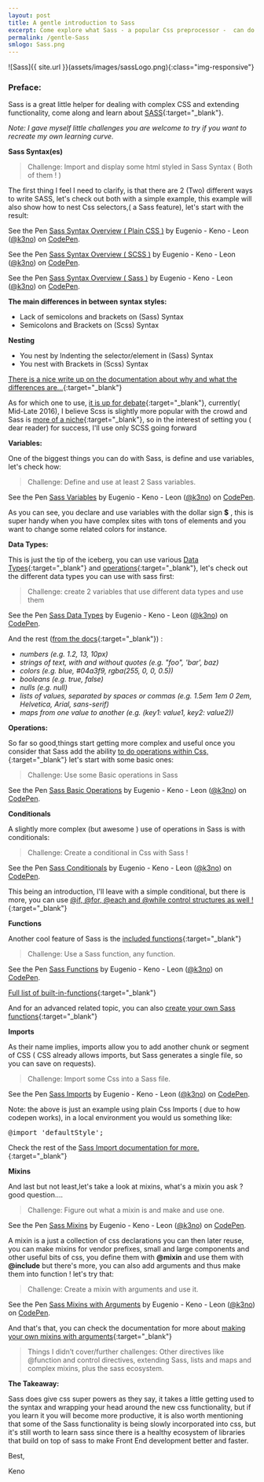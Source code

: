 ```yaml
---
layout: post
title: A gentle introduction to Sass
excerpt: Come explore what Sass - a popular Css preprocessor -  can do for your Css with a gentle introduction and code samples.
permalink: /gentle-Sass
smlogo: Sass.png
---
```




![Sass]{{ site.url }}(assets/images/sassLogo.png){:class="img-responsive"}


<h3>Preface:</h3>

Sass is a great little helper for dealing with complex CSS and extending functionality, come along and learn about [SASS](http://sass-lang.com){:target="_blank"}.

<i>Note: I gave myself little challenges you are welcome to try if you want to recreate my own learning curve.</i>


**Sass Syntax(es)**

> Challenge: Import and display some html styled in Sass Syntax ( Both of them ! )


The first thing I feel I need to clarify, is that there are 2 (Two) different ways to write SASS, let's check out both with a simple example, this example will also show how to nest  Css selectors,( a Sass feature), let's start with the result:


<p data-height="320" data-theme-id="0" data-slug-hash="mAydNk" data-default-tab="css,result" data-user="k3no" data-embed-version="2" class="codepen">See the Pen <a href="http://codepen.io/k3no/pen/mAydNk/">Sass Syntax Overview ( Plain CSS )</a> by Eugenio - Keno -  Leon (<a href="http://codepen.io/k3no">@k3no</a>) on <a href="http://codepen.io">CodePen</a>.</p>
<script async src="//assets.codepen.io/assets/embed/ei.js"></script>



<p data-height="280" data-theme-id="0" data-slug-hash="ORPJdL" data-default-tab="css" data-user="k3no" data-embed-version="2" class="codepen">See the Pen <a href="http://codepen.io/k3no/pen/ORPJdL/">Sass Syntax Overview ( SCSS )</a> by Eugenio - Keno -  Leon (<a href="http://codepen.io/k3no">@k3no</a>) on <a href="http://codepen.io">CodePen</a>.</p>
<script async src="//assets.codepen.io/assets/embed/ei.js"></script>


<p data-height="280" data-theme-id="0" data-slug-hash="ALjBGQ" data-default-tab="css" data-user="k3no" data-embed-version="2" class="codepen">See the Pen <a href="http://codepen.io/k3no/pen/ALjBGQ/">Sass Syntax Overview ( Sass )</a> by Eugenio - Keno -  Leon (<a href="http://codepen.io/k3no">@k3no</a>) on <a href="http://codepen.io">CodePen</a>.</p>
<script async src="//assets.codepen.io/assets/embed/ei.js"></script>

**The main differences in between syntax styles:**

- Lack of semicolons and brackets on (Sass) Syntax
- Semicolons and Brackets on (Scss) Syntax

**Nesting**

- You nest by Indenting the selector/element in (Sass) Syntax
- You nest with Brackets in (Scss) Syntax

[There is a nice write up on the documentation about why and what the differences are...](http://sass-lang.com/documentation/file.SASS_REFERENCE.html#syntax){:target="_blank"}

As for which one to use, [it is up for debate](http://thesassway.com/editorial/sass-vs-scss-which-syntax-is-better){:target="_blank"}, currently( Mid-Late 2016), I believe Scss is slightly more popular with the crowd and Sass is [more of a niche](https://www.reddit.com/r/Sass/comments/3iddes/scss_vs_sass/?){:target="_blank"}, so in the interest of setting you ( dear reader) for success, I'll use only SCSS going forward

**Variables:**

One of the biggest things you can do with Sass, is define and use variables, let's check how:

>Challenge: Define and use at least 2 Sass variables.

<p data-height="500" data-theme-id="0" data-slug-hash="VKYmvZ" data-default-tab="css,result" data-user="k3no" data-embed-version="2" class="codepen">See the Pen <a href="http://codepen.io/k3no/pen/VKYmvZ/">Sass Variables</a> by Eugenio - Keno -  Leon (<a href="http://codepen.io/k3no">@k3no</a>) on <a href="http://codepen.io">CodePen</a>.</p>
<script async src="//assets.codepen.io/assets/embed/ei.js"></script>

As you can see, you declare and use variables with the dollar sign **$** , this is super handy when you have complex sites with tons of elements and you want to change some related colors for instance.

**Data Types:**

This is just the tip of the iceberg,  you can use various [ Data Types](http://sass-lang.com/documentation/file.SASS_REFERENCE.html#variables_){:target="_blank"} and [operations](http://sass-lang.com/documentation/file.SASS_REFERENCE.html#operations){:target="_blank"}, let's check out the different data types you can use with sass first:

> Challenge: create 2 variables that use different data types and use them

<p data-height="499" data-theme-id="0" data-slug-hash="xEbRXG" data-default-tab="css,result" data-user="k3no" data-embed-version="2" class="codepen">See the Pen <a href="http://codepen.io/k3no/pen/xEbRXG/">Sass Data Types</a> by Eugenio - Keno -  Leon (<a href="http://codepen.io/k3no">@k3no</a>) on <a href="http://codepen.io">CodePen</a>.</p>
<script async src="//assets.codepen.io/assets/embed/ei.js"></script>

And the rest ([from the docs](http://sass-lang.com/documentation/file.SASS_REFERENCE.html#sass-script-strings){:target="_blank"}) :

- <i>numbers (e.g. 1.2, 13, 10px)</i>
- <i>strings of text, with and without quotes (e.g. "foo", 'bar', baz)</i>
- <i>colors (e.g. blue, #04a3f9, rgba(255, 0, 0, 0.5))</i>
- <i>booleans (e.g. true, false)</i>
- <i>nulls (e.g. null)</i>
- <i>lists of values, separated by spaces or commas (e.g. 1.5em 1em 0 2em, Helvetica, Arial, sans-serif)</i>
- <i>maps from one value to another (e.g. (key1: value1, key2: value2))</i>

**Operations:**

So far so good,things start getting more complex and useful once you consider that Sass add the ability [to do operations within Css,](http://sass-lang.com/documentation/file.SASS_REFERENCE.html#operations){:target="_blank"} let's start with some basic ones:

> Challenge: Use some Basic operations in Sass

<p data-height="488" data-theme-id="0" data-slug-hash="LREmbX" data-default-tab="css,result" data-user="k3no" data-embed-version="2" class="codepen">See the Pen <a href="http://codepen.io/k3no/pen/LREmbX/">Sass Basic Operations</a> by Eugenio - Keno -  Leon (<a href="http://codepen.io/k3no">@k3no</a>) on <a href="http://codepen.io">CodePen</a>.</p>
<script async src="//assets.codepen.io/assets/embed/ei.js"></script>

**Conditionals**

A slightly more complex (but awesome ) use of operations in Sass is with conditionals:

> Challenge: Create a conditional in Css with Sass !

<p data-height="616" data-theme-id="0" data-slug-hash="VKYxzO" data-default-tab="css,result" data-user="k3no" data-embed-version="2" class="codepen">See the Pen <a href="http://codepen.io/k3no/pen/VKYxzO/">Sass Conditionals</a> by Eugenio - Keno -  Leon (<a href="http://codepen.io/k3no">@k3no</a>) on <a href="http://codepen.io">CodePen</a>.</p>
<script async src="//assets.codepen.io/assets/embed/ei.js"></script>

This being an introduction, I'll leave with a simple conditional, but there is more, you can use [@if, @for, @each and @while control structures as well !](http://thesassway.com/intermediate/if-for-each-while){:target="_blank"}

**Functions**

Another cool feature of Sass is the [included functions](http://sass-lang.com/documentation/file.SASS_REFERENCE.html#functions){:target="_blank"}


>Challenge: Use a Sass function, any function.


<p data-height="497" data-theme-id="0" data-slug-hash="ozgdqO" data-default-tab="css,result" data-user="k3no" data-embed-version="2" class="codepen">See the Pen <a href="http://codepen.io/k3no/pen/ozgdqO/">Sass Functions</a> by Eugenio - Keno -  Leon (<a href="http://codepen.io/k3no">@k3no</a>) on <a href="http://codepen.io">CodePen</a>.</p>
<script async src="//assets.codepen.io/assets/embed/ei.js"></script>

[Full list of built-in-functions](http://sass-lang.com/documentation/Sass/Script/Functions.html){:target="_blank"}

And for an advanced related topic, you can also [create your own Sass functions](http://thesassway.com/advanced/pure-sass-functions){:target="_blank"}

**Imports**

As their name implies, imports allow you to add another chunk or segment of CSS ( CSS already allows imports, but Sass generates a single file, so you can save on requests).

> Challenge: Import some Css into a Sass file.

<p data-height="265" data-theme-id="0" data-slug-hash="gwbNvQ" data-default-tab="css,result" data-user="k3no" data-embed-version="2" class="codepen">See the Pen <a href="http://codepen.io/k3no/pen/gwbNvQ/">Sass Imports</a> by Eugenio - Keno -  Leon (<a href="http://codepen.io/k3no">@k3no</a>) on <a href="http://codepen.io">CodePen</a>.</p>
<script async src="//assets.codepen.io/assets/embed/ei.js"></script>

Note: the above is just an example using plain Css Imports ( due to how codepen works), in a local environment you would us something like:

<pre>@import 'defaultStyle'; </pre>

Check the rest of the [Sass Import documentation for more.](http://sass-lang.com/documentation/file.SASS_REFERENCE.html#import){:target="_blank"}


**Mixins**

And last but not least,let's take a look at mixins,  what's a mixin you ask ? good question....

> Challenge: Figure out what a mixin is and make and use one.

<p data-height="454" data-theme-id="0" data-slug-hash="ALvjKo" data-default-tab="css,result" data-user="k3no" data-embed-version="2" class="codepen">See the Pen <a href="http://codepen.io/k3no/pen/ALvjKo/">Sass Mixins</a> by Eugenio - Keno -  Leon (<a href="http://codepen.io/k3no">@k3no</a>) on <a href="http://codepen.io">CodePen</a>.</p>
<script async src="//assets.codepen.io/assets/embed/ei.js"></script>

A mixin is a just a collection of css declarations you can then later reuse, you can make mixins for vendor prefixes, small and large components and other useful bits of css, you define them with **@mixin** and use them with **@include** but there's more, you can also add arguments and thus make them into function ! let's try that:

> Challenge: Create a mixin with arguments and use it.

<p data-height="564" data-theme-id="0" data-slug-hash="PGqwmo" data-default-tab="css,result" data-user="k3no" data-embed-version="2" class="codepen">See the Pen <a href="http://codepen.io/k3no/pen/PGqwmo/">Sass Mixins with Arguments</a> by Eugenio - Keno -  Leon (<a href="http://codepen.io/k3no">@k3no</a>) on <a href="http://codepen.io">CodePen</a>.</p>
<script async src="//assets.codepen.io/assets/embed/ei.js"></script>

And that's that, you can check the documentation for more about [making your own mixins with arguments](http://sass-lang.com/documentation/file.SASS_REFERENCE.html#defining_a_mixin){:target="_blank"}

>Things I didn’t cover/further challenges: Other directives like @function and control directives, extending Sass, lists and maps and complex mixins, plus the sass ecosystem.

**The Takeaway:**

Sass does give css super powers as they say, it takes a little getting used to the syntax and wrapping your head around the new css functionality, but if you learn it you will become more productive, it is also worth mentioning that some of the Sass functionality is being slowly incorporated into css, but it's still worth to learn sass since there is a healthy ecosystem of libraries that build on top of sass to make Front End development better and faster.

Best,

Keno
